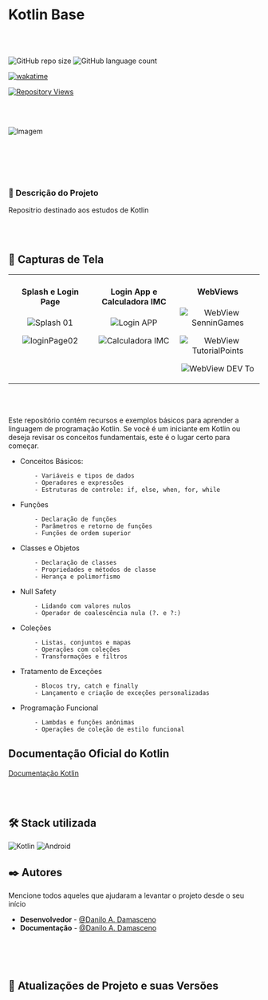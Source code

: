 # Kotlin Base

</hr>
</br>
</br>

![GitHub repo size](https://img.shields.io/github/repo-size/DaniloADamasceno/Kotlin-Base?style=for-the-badge)
![GitHub language count](https://img.shields.io/github/languages/count/DaniloADamasceno/Kotlin-Base?style=for-the-badge)

[![wakatime](https://wakatime.com/badge/user/e7f2e494-878d-4290-9a2b-cc473da48b8a/project/a3921a13-3dfc-4135-9e80-e8d46c437af5.svg)](https://wakatime.com/badge/user/e7f2e494-878d-4290-9a2b-cc473da48b8a/project/a3921a13-3dfc-4135-9e80-e8d46c437af5)

 [![Repository Views](https://komarev.com/ghpvc/?username=DaniloADamascenoKotlin&label=Views&color=brightgreen)](https://github.com/DaniloADamasceno/Kotlin)

</br>
</br>

![Imagem](https://github.com/DaniloADamasceno/Kotlin-Base/blob/a5610e23e6965bd908424e745697223e5e2f851c/kotlin-logo.png)

</br>
</br>

</br>
</br>

### 📃 Descrição do Projeto

Repositrio destinado aos estudos de Kotlin 

</br>
</br>


## 📲 Capturas de Tela


<table><tr><td valign="top" width="33%">

<div align="center">

#### Splash e Login Page

![Splash 01](https://github.com/DaniloADamasceno/Image-Bank/assets/71226047/afea25d3-9f07-4fd7-b8cb-f072e94c499a)

![loginPage02](https://github.com/DaniloADamasceno/Image-Bank/assets/71226047/dfcfdb5d-329c-4d22-9376-0c377f70bb8f)

 </div>
</td><td valign="top" width="33%">

<div align="center">  

#### Login App e Calculadora IMC

![Login APP](https://github.com/DaniloADamasceno/Image-Bank/assets/71226047/96610005-dc36-4c30-9aa6-d2af8bd7e76f)

![Calculadora IMC](https://github.com/DaniloADamasceno/Image-Bank/assets/71226047/436f0f0a-8f3f-4e13-8afa-81d3d6299ca7)

</td><td valign="top" width="33%">
            
<div align="center">   

#### WebViews

![WebView SenninGames](https://github.com/DaniloADamasceno/Image-Bank/assets/71226047/56e2ad72-8e64-4c51-89cd-667067e6875c)

![WebView TutorialPoints](https://github.com/DaniloADamasceno/Image-Bank/assets/71226047/c5187492-8b00-4d3c-846f-f0f74e7cac0f)

![WebView DEV To](https://github.com/DaniloADamasceno/Image-Bank/assets/71226047/f5e4694f-6644-4c93-bb7b-0fea078fc80e)

 </div>
</td></tr></table>  

</br>
</br>

Este repositório contém recursos e exemplos básicos para aprender a linguagem de programação Kotlin. Se você é um iniciante em Kotlin ou deseja revisar os conceitos fundamentais, este é o lugar certo para começar.
</br>

- Conceitos Básicos:

          - Variáveis e tipos de dados
          - Operadores e expressões
          - Estruturas de controle: if, else, when, for, while
  
- Funções

          - Declaração de funções
          - Parâmetros e retorno de funções
          - Funções de ordem superior
  
- Classes e Objetos

          - Declaração de classes
          - Propriedades e métodos de classe
          - Herança e polimorfismo
  
- Null Safety

          - Lidando com valores nulos
          - Operador de coalescência nula (?. e ?:)
  
- Coleções
  
          - Listas, conjuntos e mapas
          - Operações com coleções
          - Transformações e filtros
  
- Tratamento de Exceções
  
          - Blocos try, catch e finally
          - Lançamento e criação de exceções personalizadas
  
- Programação Funcional
  
          - Lambdas e funções anônimas
          - Operações de coleção de estilo funcional

## Documentação Oficial do Kotlin

[Documentação Kotlin](https://developer.android.com/kotlin?gclid=Cj0KCQjwz8emBhDrARIsANNJjS69udT8NiZy7w5Q-Oyv8i1lK2jSHNQN18tYeiG6Ftb9gI-0oS1yQsIaAutYEALw_wcB&gclsrc=aw.ds&hl=pt-br)


</br>
</br>

## 🛠️ Stack utilizada

![Kotlin](https://img.shields.io/badge/Kotlin-0095D5?&style=for-the-badge&logo=kotlin&logoColor=white)
![Android](https://img.shields.io/badge/Android-3DDC84?style=for-the-badge&logo=android&logoColor=white)

## ✒️ Autores

Mencione todos aqueles que ajudaram a levantar o projeto desde o seu início

* **Desenvolvedor** -  [@Danilo A. Damasceno](https://github.com/DaniloADamasceno/)
* **Documentação** -   [@Danilo A. Damasceno](https://github.com/DaniloADamasceno/)


</br>
</br>
</br>

</hr>

## 📄 Atualizações de Projeto e suas Versões
